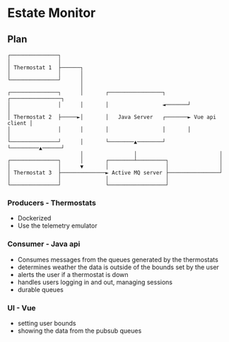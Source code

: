 # Estate Monitor

## Plan

```
┌───────────────┐
│               │
│ Thermostat 1  ├──────┐
│               │      │
└───────────────┘      │
                       │
┌───────────────┐      │       ┌─────────────────┐       ┌────────────────┐
│               │      │       │                 ◄───────┘                │
│ Thermostat 2  ├─────►│       │   Java Server   ┌───────► Vue api client │
│               │      │       │                 │       │                │
└───────────────┘      │       └────────▲────────┘       └─────────▲──────┘
                       │                │                          │
┌───────────────┐      │       ┌────────┴─────────┐                │
│               │      ▼       │                  │                │
│ Thermostat 3  ├──────────────► Active MQ server ├────────────────┘
│               │              │                  │
└───────────────┘              └──────────────────┘
```

### Producers - Thermostats

* Dockerized
* Use the telemetry emulator

### Consumer - Java api

* Consumes messages from the queues generated by the thermostats
* determines weather the data is outside of the bounds set by the user
* alerts the user if a thermostat is down
* handles users logging in and out, managing sessions
* durable queues

### UI - Vue

* setting user bounds
* showing the data from the pubsub queues
